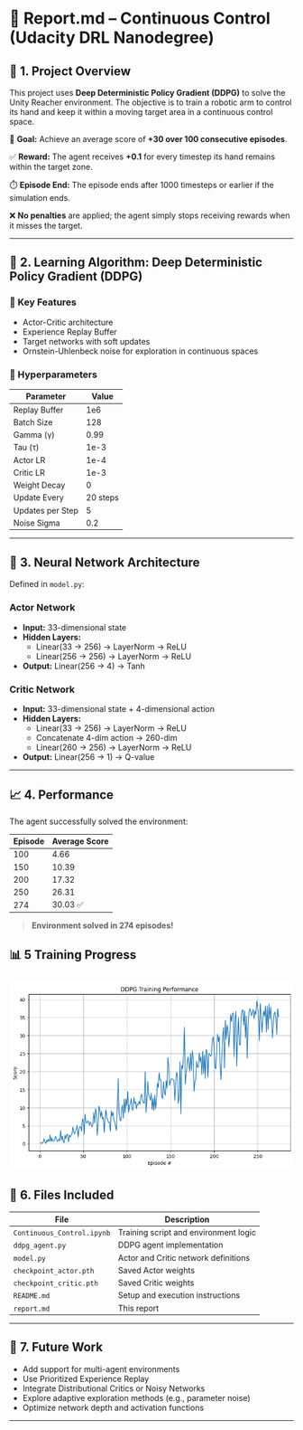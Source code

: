 # 📄 Report.md – Continuous Control (Udacity DRL Nanodegree)

## 📌 1. Project Overview

This project uses **Deep Deterministic Policy Gradient (DDPG)** to solve the Unity Reacher environment. The objective is to train a robotic arm to control its hand and keep it within a moving target area in a continuous control space.

🎯 **Goal:** Achieve an average score of **+30 over 100 consecutive episodes**.

✅ **Reward:** The agent receives **+0.1** for every timestep its hand remains within the target zone.

⏱️ **Episode End:** The episode ends after 1000 timesteps or earlier if the simulation ends.

❌ **No penalties** are applied; the agent simply stops receiving rewards when it misses the target.

---

## 🧠 2. Learning Algorithm: Deep Deterministic Policy Gradient (DDPG)

### 🔧 Key Features
- Actor-Critic architecture  
- Experience Replay Buffer  
- Target networks with soft updates  
- Ornstein-Uhlenbeck noise for exploration in continuous spaces  

### 🔢 Hyperparameters

| Parameter         | Value     |
|------------------|-----------|
| Replay Buffer     | 1e6       |
| Batch Size        | 128       |
| Gamma (γ)         | 0.99      |
| Tau (τ)           | 1e-3      |
| Actor LR          | 1e-4      |
| Critic LR         | 1e-3      |
| Weight Decay      | 0         |
| Update Every      | 20 steps  |
| Updates per Step  | 5         |
| Noise Sigma       | 0.2       |

---

## 🧩 3. Neural Network Architecture

Defined in `model.py`:

### Actor Network
- **Input:** 33-dimensional state  
- **Hidden Layers:**  
  - Linear(33 → 256) → LayerNorm → ReLU  
  - Linear(256 → 256) → LayerNorm → ReLU  
- **Output:** Linear(256 → 4) → Tanh

### Critic Network
- **Input:** 33-dimensional state + 4-dimensional action  
- **Hidden Layers:**  
  - Linear(33 → 256) → LayerNorm → ReLU  
  - Concatenate 4-dim action → 260-dim  
  - Linear(260 → 256) → LayerNorm → ReLU  
- **Output:** Linear(256 → 1) → Q-value

---

## 📈 4. Performance

The agent successfully solved the environment:

| Episode | Average Score |
|---------|----------------|
| 100     | 4.66           |
| 150     | 10.39          |
| 200     | 17.32          |
| 250     | 26.31          |
| 274     | 30.03 ✅        |

> **Environment solved in 274 episodes!**

## 📊 5  Training Progress
![Training Progress](img/output.png)
---


## 📁 6. Files Included

| File                    | Description                         |
|-------------------------|-------------------------------------|
| `Continuous_Control.ipynb` | Training script and environment logic |
| `ddpg_agent.py`         | DDPG agent implementation           |
| `model.py`              | Actor and Critic network definitions |
| `checkpoint_actor.pth`  | Saved Actor weights                 |
| `checkpoint_critic.pth` | Saved Critic weights                |
| `README.md`             | Setup and execution instructions    |
| `report.md`             | This report                         |

---

## 🔭 7. Future Work

- Add support for multi-agent environments  
- Use Prioritized Experience Replay  
- Integrate Distributional Critics or Noisy Networks  
- Explore adaptive exploration methods (e.g., parameter noise)  
- Optimize network depth and activation functions  

---
